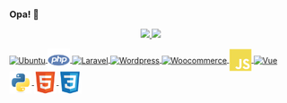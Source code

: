 ### Opa! 👋
<div align="center">
  <a href="https://github.com/leodinsouza">
  <img height="180em" src="https://github-readme-stats.vercel.app/api?username=leodinsouza&show_icons=true&theme=tokyonight&include_all_commits=true&count_private=true"/>
  <img height="180em" src="https://github-readme-stats.vercel.app/api/top-langs/?username=leodinsouza&layout=compact&langs_count=7&theme=tokyonight"/>
  </a>
</div>
<br />  
<div style="display: inline_block">
  <a href="https://github.com/leodinsouza">
  <img align="center" alt="Ubuntu" height="40" src="https://cdn.jsdelivr.net/gh/devicons/devicon/icons/ubuntu/ubuntu-plain-wordmark.svg" />
  <img align="center" alt="Php" height="40" width="40" src="https://raw.githubusercontent.com/devicons/devicon/master/icons/php/php-plain.svg">
  <img align="center" alt="Laravel" height="40" src="https://cdn.jsdelivr.net/gh/devicons/devicon/icons/laravel/laravel-plain-wordmark.svg" />
  <img align="center" alt="Wordpress" height="40" src="https://cdn.jsdelivr.net/gh/devicons/devicon/icons/wordpress/wordpress-original.svg" />
  <img align="center" alt="Woocommerce" height="40" src="https://cdn.jsdelivr.net/gh/devicons/devicon/icons/woocommerce/woocommerce-original.svg" />
  <img align="center" alt="Js" height="40" width="40" src="https://raw.githubusercontent.com/devicons/devicon/master/icons/javascript/javascript-plain.svg">
  <img align="center" alt="Vue" height="40" src="https://cdn.jsdelivr.net/gh/devicons/devicon/icons/vuejs/vuejs-original.svg" />
  <img align="center" alt="Python" height="40" width="40" src="https://raw.githubusercontent.com/devicons/devicon/master/icons/python/python-original.svg">  
  <img align="center" alt="HTML" height="40" width="40" src="https://raw.githubusercontent.com/devicons/devicon/master/icons/html5/html5-original.svg">
  <img align="center" alt="CSS" height="40" width="40" src="https://raw.githubusercontent.com/devicons/devicon/master/icons/css3/css3-original.svg">
  </a>
</div>
